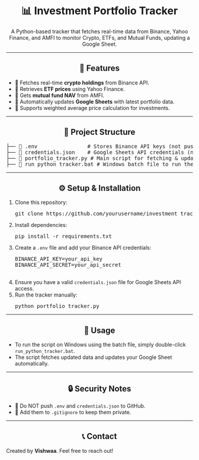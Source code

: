 <div align="center">
  <h1>📊 Investment Portfolio Tracker</h1>
  <p>A Python-based tracker that fetches real-time data from Binance, Yahoo Finance, and AMFI to monitor Crypto, ETFs, and Mutual Funds, updating a Google Sheet.</p>
</div>

---

<div align="center">
  <h2>🚀 Features</h2>
</div>
<ul>
  <li>🔹 Fetches real-time <strong>crypto holdings</strong> from Binance API.</li>
  <li>🔹 Retrieves <strong>ETF prices</strong> using Yahoo Finance.</li>
  <li>🔹 Gets <strong>mutual fund NAV</strong> from AMFI.</li>
  <li>🔹 Automatically updates <strong>Google Sheets</strong> with latest portfolio data.</li>
  <li>🔹 Supports weighted average price calculation for investments.</li>
</ul>

---

<div align="center">
  <h2>📂 Project Structure</h2>
</div>
<pre>
├── 📄 .env                # Stores Binance API keys (not pushed to GitHub)
├── 📄 credentials.json    # Google Sheets API credentials (not pushed to GitHub)
├── 📄 portfolio_tracker.py # Main script for fetching & updating data
├── 📄 run_python_tracker.bat # Windows batch file to run the script
</pre>

---

<div align="center">
  <h2>⚙️ Setup & Installation</h2>
</div>
<ol>
  <li>Clone this repository:
    <pre>git clone https://github.com/yourusername/investment_tracker.git</pre>
  </li>
  <li>Install dependencies:
    <pre>pip install -r requirements.txt</pre>
  </li>
  <li>Create a <code>.env</code> file and add your Binance API credentials:</li>
  <pre>
BINANCE_API_KEY=your_api_key
BINANCE_API_SECRET=your_api_secret
  </pre>
  <li>Ensure you have a valid <code>credentials.json</code> file for Google Sheets API access.</li>
  <li>Run the tracker manually:
    <pre>python portfolio_tracker.py</pre>
  </li>
</ol>

---

<div align="center">
  <h2>📌 Usage</h2>
</div>
<ul>
  <li>To run the script on Windows using the batch file, simply double-click <code>run_python_tracker.bat</code>.</li>
  <li>The script fetches updated data and updates your Google Sheet automatically.</li>
</ul>

---

<div align="center">
  <h2>🔒 Security Notes</h2>
</div>
<ul>
  <li>🚨 Do NOT push <code>.env</code> and <code>credentials.json</code> to GitHub.</li>
  <li>🚨 Add them to <code>.gitignore</code> to keep them private.</li>
</ul>

---

<div align="center">
  <h2>📞 Contact</h2>
</div>
<p>Created by <strong>Vishwaa</strong>. Feel free to reach out!</p>
